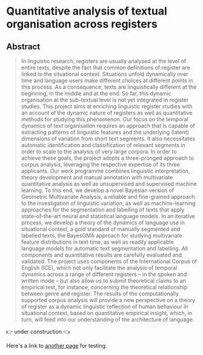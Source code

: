# Quantitative analysis of textual organisation across registers

## Abstract

> In linguistic research, registers are usually analysed at the level of entire texts, despite the fact that common definitions of register are linked to the situational context. Situations unfold dynamically over time and language users make different choices at different points in this process. As a consequence, texts are linguistically different at the beginning, in the middle and at the end. So far, this dynamic organisation at the sub-textual level is not yet integrated in register studies. This project aims at enriching linguistic register studies with an account of the dynamic nature of registers as well as quantitative methods for studying this phenomenon. Our focus on the temporal dynamics of text organisation requires an approach that is capable of extracting patterns of linguistic features and the underlying (latent) dimensions of variation from short text segments. It also necessitates automatic identification and classification of relevant segments in order to scale to the analysis of very large corpora. In order to achieve these goals, the project adopts a three-pronged approach to corpus analysis, leveraging the respective expertise of its three applicants. Our work programme combines linguistic interpretation, theory development and manual annotation with multivariate quantitative analysis as well as unsupervised and supervised machine learning. To this end, we develop a novel Bayesian version of Geometric Multivariate Analysis, a reliable and fine-grained approach to the investigation of linguistic variation, as well as machine-learning approaches for the segmentation and labelling of texts that apply state-of-the-art neural and statistical language models. In an iterative process, we develop a theory of the dynamics of language use in situational context, a gold standard of manually segmented and labelled texts, the BayesGMA approach for studying multivariate feature distributions in text time, as well as readily applicable language models for automatic text segmentation and labelling. All components and quantitative results are carefully evaluated and validated. The project uses components of the International Corpus of English (ICE), which not only facilitate the analysis of temporal dynamics across a range of different registers – in the spoken and written mode – but also allow us to submit theoretical claims to an empirical test, for instance, concerning the theoretical relationship between genre and register. The results of the computationally supported corpus analysis will provide a new perspective on a theory of register as a dynamic linguistic reflection of human behaviour in situational context, based on quantitative empirical insight, which, in turn, will feed into our understanding of the architecture of language.

👉 under construction 👈

Here's a link to [another page](page2.md) for testing.
